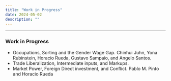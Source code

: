 ```yaml
---
title: "Work in Progress"
date: 2024-05-02
description: ""
---
```


---

### Work in Progress

+ Occupations, Sorting and the Gender Wage Gap. Chinhui Juhn, Yona Rubinstein, Horacio Rueda, Gustavo Sampaio, and Angelo Santos. 
+ Trade Liberalization, Intermediate inputs, and Markups.
+ Market Power, Foreign Direct investment, and Conflict. Pablo M. Pinto and Horacio Rueda
